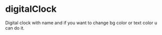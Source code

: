 # digitalClock
Digital clock with name and if you want to change bg color or text color u can do it.
